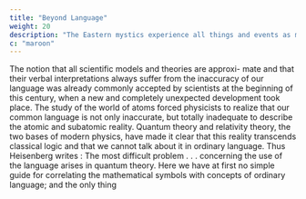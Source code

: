 ```yaml
---
title: "Beyond Language"
weight: 20
description: "The Eastern mystics experience all things and events as manifestations of a basic oneness"
c: "maroon"
---
```



The notion that all scientific models and theories are approxi-
mate and that their verbal interpretations always suffer from
the inaccuracy of our language was already commonly
accepted by scientists at the beginning of this century, when
a new and completely unexpected development took place.
The study of the world of atoms forced physicists to realize
that our common language is not only inaccurate, but totally
inadequate to describe the atomic and subatomic reality.
Quantum theory and relativity theory, the two bases of
modern physics, have made it clear that this reality transcends
classical logic and that we cannot talk about it in ordinary
language. Thus Heisenberg writes :
The most difficult problem . . . concerning the use of the
language arises in quantum theory. Here we have at first
no simple guide for correlating the mathematical symbols
with concepts of ordinary language; and the only thing

